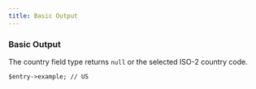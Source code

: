 ```yaml
---
title: Basic Output 
---
```


### Basic Output[](#usage/basic-output)

The country field type returns `null` or the selected ISO-2 country code.

    $entry->example; // US